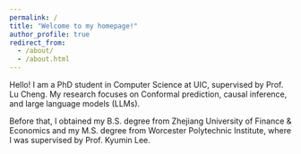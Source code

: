 ```yaml
---
permalink: /
title: "Welcome to my homepage!"
author_profile: true
redirect_from: 
  - /about/
  - /about.html
---
```

Hello! I am a PhD student in Computer Science at UIC, supervised by Prof. Lu Cheng. My research focuses on Conformal prediction, causal inference, and large language models (LLMs).

Before that, I obtained my B.S. degree from Zhejiang University of Finance & Economics and my M.S. degree from Worcester Polytechnic Institute, where I was supervised by Prof. Kyumin Lee.
        